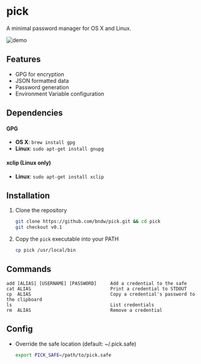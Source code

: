 pick
====
A minimal password manager for OS X and Linux.

![demo](https://github.com/bndw/pick/raw/master/demo.gif)

Features
--------
* GPG for encryption
* JSON formatted data
* Password generation
* Environment Variable configuration

Dependencies
------------
#### GPG
* **OS X**: `brew install gpg` 
* **Linux**: `sudo apt-get install gnupg`

#### xclip (Linux only)
* **Linux**: `sudo apt-get install xclip`

Installation
------------
1. Clone the repository
    ```sh
    git clone https://github.com/bndw/pick.git && cd pick
    git checkout v0.1
    ```

2. Copy the `pick` executable into your PATH
    ```sh
    cp pick /usr/local/bin
    ```

Commands
--------
```
add [ALIAS] [USERNAME] [PASSWORD]     Add a credential to the safe
cat ALIAS                             Print a credential to STDOUT
cp  ALIAS                             Copy a credential's password to the clipboard
ls                                    List credentials
rm  ALIAS                             Remove a credential
```

Config
------

* Override the safe location (default: ~/.pick.safe)
    ```sh
    export PICK_SAFE=/path/to/pick.safe
    ```
